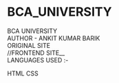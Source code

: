 # BCA_UNIVERSITY

BCA UNIVERSITY
<BR>
AUTHOR - ANKIT KUMAR BARIK
<BR>
ORIGINAL SITE
<BR>
//FRONTEND SITE__
<BR>
LANGUAGES USED :-

HTML
CSS
